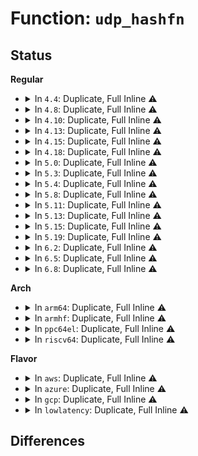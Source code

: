 # Function: <code>udp_hashfn</code>

## Status
<b>Regular</b>
<ul>
<li>
<details>
<summary>In <code>4.4</code>: Duplicate, Full Inline ⚠️</summary>

**Collision:** Static Duplication

**Inline:** Full

**Transformation:** False

**Instances:**

```
In net/ipv4/udp.c (ffffffff8178901d)
Location: include/linux/udp.h:37
Inline: True
Inline callers:
  - net/ipv4/udp.c:__udp4_lib_lookup
  - net/ipv4/udp.c:__udp4_lib_mcast_deliver
```
```
In net/ipv6/udp.c (0)
Location: include/linux/udp.h:37
Inline: True
```
</details>
</li>
<li>
<details>
<summary>In <code>4.8</code>: Duplicate, Full Inline ⚠️</summary>

**Collision:** Static Duplication

**Inline:** Full

**Transformation:** False

**Instances:**

```
In net/ipv4/udp.c (ffffffff817f7fa5)
Location: include/linux/udp.h:37
Inline: True
Inline callers:
  - net/ipv4/udp.c:udp_v4_early_demux
  - net/ipv4/udp.c:__udp4_lib_rcv
  - net/ipv4/udp.c:udp_lib_rehash
  - net/ipv4/udp.c:udp_lib_unhash
  - net/ipv4/udp.c:__udp4_lib_lookup
  - net/ipv4/udp.c:udp_lib_get_port
  - net/ipv4/udp.c:udp_lib_get_port
```
```
In net/ipv6/udp.c (ffffffff81852d36)
Location: include/linux/udp.h:37
Inline: True
Inline callers:
  - net/ipv6/udp.c:__udp6_lib_rcv
  - net/ipv6/udp.c:__udp6_lib_lookup
```
</details>
</li>
<li>
<details>
<summary>In <code>4.10</code>: Duplicate, Full Inline ⚠️</summary>

**Collision:** Static Duplication

**Inline:** Full

**Transformation:** False

**Instances:**

```
In net/ipv4/udp.c (ffffffff81828e45)
Location: include/linux/udp.h:37
Inline: True
Inline callers:
  - net/ipv4/udp.c:udp_v4_early_demux
  - net/ipv4/udp.c:__udp4_lib_rcv
  - net/ipv4/udp.c:udp_lib_rehash
  - net/ipv4/udp.c:udp_lib_unhash
  - net/ipv4/udp.c:__udp4_lib_lookup
  - net/ipv4/udp.c:udp_lib_get_port
  - net/ipv4/udp.c:udp_lib_get_port
```
```
In net/ipv6/udp.c (ffffffff81884a3a)
Location: include/linux/udp.h:37
Inline: True
Inline callers:
  - net/ipv6/udp.c:__udp6_lib_rcv
  - net/ipv6/udp.c:__udp6_lib_lookup
```
</details>
</li>
<li>
<details>
<summary>In <code>4.13</code>: Duplicate, Full Inline ⚠️</summary>

**Collision:** Static Duplication

**Inline:** Full

**Transformation:** False

**Instances:**

```
In net/ipv4/udp.c (ffffffff8184a12b)
Location: include/linux/udp.h:37
Inline: True
Inline callers:
  - net/ipv4/udp.c:udp_v4_early_demux
  - net/ipv4/udp.c:__udp4_lib_rcv
  - net/ipv4/udp.c:udp_lib_rehash
  - net/ipv4/udp.c:__udp4_lib_lookup
  - net/ipv4/udp.c:udp_lib_get_port
  - net/ipv4/udp.c:udp_lib_get_port
```
```
In net/ipv6/udp.c (ffffffff818aad5d)
Location: include/linux/udp.h:37
Inline: True
Inline callers:
  - net/ipv6/udp.c:__udp6_lib_rcv
  - net/ipv6/udp.c:__udp6_lib_lookup
```
</details>
</li>
<li>
<details>
<summary>In <code>4.15</code>: Duplicate, Full Inline ⚠️</summary>

**Collision:** Static Duplication

**Inline:** Full

**Transformation:** False

**Instances:**

```
In net/ipv4/udp.c (ffffffff818c9d0c)
Location: include/linux/udp.h:37
Inline: True
Inline callers:
  - net/ipv4/udp.c:udp_v4_early_demux
  - net/ipv4/udp.c:__udp4_lib_rcv
  - net/ipv4/udp.c:udp_lib_rehash
  - net/ipv4/udp.c:__udp4_lib_lookup
  - net/ipv4/udp.c:udp_lib_get_port
  - net/ipv4/udp.c:udp_lib_get_port
```
```
In net/ipv6/udp.c (ffffffff8192d8d0)
Location: include/linux/udp.h:37
Inline: True
Inline callers:
  - net/ipv6/udp.c:__udp6_lib_rcv
  - net/ipv6/udp.c:__udp6_lib_lookup
```
</details>
</li>
<li>
<details>
<summary>In <code>4.18</code>: Duplicate, Full Inline ⚠️</summary>

**Collision:** Static Duplication

**Inline:** Full

**Transformation:** False

**Instances:**

```
In net/ipv4/udp.c (ffffffff8191ff5a)
Location: include/linux/udp.h:37
Inline: True
Inline callers:
  - net/ipv4/udp.c:udp_v4_early_demux
  - net/ipv4/udp.c:__udp4_lib_rcv
  - net/ipv4/udp.c:udp_lib_rehash
  - net/ipv4/udp.c:__udp4_lib_lookup
  - net/ipv4/udp.c:udp_lib_get_port
  - net/ipv4/udp.c:udp_lib_get_port
```
```
In net/ipv6/udp.c (ffffffff81986221)
Location: include/linux/udp.h:37
Inline: True
Inline callers:
  - net/ipv6/udp.c:__udp6_lib_rcv
  - net/ipv6/udp.c:__udp6_lib_lookup
```
</details>
</li>
<li>
<details>
<summary>In <code>5.0</code>: Duplicate, Full Inline ⚠️</summary>

**Collision:** Static Duplication

**Inline:** Full

**Transformation:** False

**Instances:**

```
In net/ipv4/udp.c (ffffffff8194ebb8)
Location: include/linux/udp.h:37
Inline: True
Inline callers:
  - net/ipv4/udp.c:udp_v4_early_demux
  - net/ipv4/udp.c:__udp4_lib_rcv
  - net/ipv4/udp.c:udp_lib_rehash
  - net/ipv4/udp.c:udp_lib_get_port
  - net/ipv4/udp.c:udp_lib_get_port
```
```
In net/ipv6/udp.c (ffffffff819bcae5)
Location: include/linux/udp.h:37
Inline: True
Inline callers:
  - net/ipv6/udp.c:__udp6_lib_rcv
```
</details>
</li>
<li>
<details>
<summary>In <code>5.3</code>: Duplicate, Full Inline ⚠️</summary>

**Collision:** Static Duplication

**Inline:** Full

**Transformation:** False

**Instances:**

```
In net/ipv4/udp.c (ffffffff819b3379)
Location: include/linux/udp.h:33
Inline: True
Inline callers:
  - net/ipv4/udp.c:udp_v4_early_demux
  - net/ipv4/udp.c:__udp4_lib_rcv
  - net/ipv4/udp.c:udp_lib_rehash
  - net/ipv4/udp.c:udp_lib_get_port
  - net/ipv4/udp.c:udp_lib_get_port
```
```
In net/ipv6/udp.c (ffffffff81a2b639)
Location: include/linux/udp.h:33
Inline: True
Inline callers:
  - net/ipv6/udp.c:__udp6_lib_rcv
```
</details>
</li>
<li>
<details>
<summary>In <code>5.4</code>: Duplicate, Full Inline ⚠️</summary>

**Collision:** Static Duplication

**Inline:** Full

**Transformation:** False

**Instances:**

```
In net/ipv4/udp.c (ffffffff819ea0fc)
Location: include/linux/udp.h:33
Inline: True
Inline callers:
  - net/ipv4/udp.c:udp_v4_early_demux
  - net/ipv4/udp.c:__udp4_lib_rcv
  - net/ipv4/udp.c:udp_lib_rehash
  - net/ipv4/udp.c:udp_lib_get_port
  - net/ipv4/udp.c:udp_lib_get_port
```
```
In net/ipv6/udp.c (ffffffff81a6219c)
Location: include/linux/udp.h:33
Inline: True
Inline callers:
  - net/ipv6/udp.c:__udp6_lib_rcv
```
</details>
</li>
<li>
<details>
<summary>In <code>5.8</code>: Duplicate, Full Inline ⚠️</summary>

**Collision:** Static Duplication

**Inline:** Full

**Transformation:** False

**Instances:**

```
In net/ipv4/udp.c (ffffffff81ad2d37)
Location: include/linux/udp.h:33
Inline: True
Inline callers:
  - net/ipv4/udp.c:__udp4_lib_mcast_demux_lookup
  - net/ipv4/udp.c:__udp4_lib_mcast_deliver
  - net/ipv4/udp.c:udp_lib_rehash
  - net/ipv4/udp.c:udp_lib_get_port
  - net/ipv4/udp.c:udp_lib_get_port
```
```
In net/ipv6/udp.c (ffffffff81b59e36)
Location: include/linux/udp.h:33
Inline: True
Inline callers:
  - net/ipv6/udp.c:__udp6_lib_mcast_deliver
```
</details>
</li>
<li>
<details>
<summary>In <code>5.11</code>: Duplicate, Full Inline ⚠️</summary>

**Collision:** Static Duplication

**Inline:** Full

**Transformation:** False

**Instances:**

```
In net/ipv4/udp.c (ffffffff81adf177)
Location: include/linux/udp.h:33
Inline: True
Inline callers:
  - net/ipv4/udp.c:__udp4_lib_mcast_demux_lookup
  - net/ipv4/udp.c:__udp4_lib_mcast_deliver
  - net/ipv4/udp.c:udp_lib_rehash
  - net/ipv4/udp.c:udp_lib_get_port
  - net/ipv4/udp.c:udp_lib_get_port
```
```
In net/ipv6/udp.c (ffffffff81b68496)
Location: include/linux/udp.h:33
Inline: True
Inline callers:
  - net/ipv6/udp.c:__udp6_lib_mcast_deliver
```
</details>
</li>
<li>
<details>
<summary>In <code>5.13</code>: Duplicate, Full Inline ⚠️</summary>

**Collision:** Static Duplication

**Inline:** Full

**Transformation:** False

**Instances:**

```
In net/ipv4/udp.c (ffffffff81acf529)
Location: include/linux/udp.h:33
Inline: True
Inline callers:
  - net/ipv4/udp.c:udp_v4_early_demux
  - net/ipv4/udp.c:__udp4_lib_mcast_deliver
  - net/ipv4/udp.c:udp_lib_rehash
  - net/ipv4/udp.c:udp_lib_get_port
  - net/ipv4/udp.c:udp_lib_get_port
```
```
In net/ipv6/udp.c (ffffffff81b5678a)
Location: include/linux/udp.h:33
Inline: True
Inline callers:
  - net/ipv6/udp.c:__udp6_lib_mcast_deliver
```
</details>
</li>
<li>
<details>
<summary>In <code>5.15</code>: Duplicate, Full Inline ⚠️</summary>

**Collision:** Static Duplication

**Inline:** Full

**Transformation:** False

**Instances:**

```
In net/ipv4/udp.c (ffffffff81b8df52)
Location: include/linux/udp.h:33
Inline: True
Inline callers:
  - net/ipv4/udp.c:udp_v4_early_demux
  - net/ipv4/udp.c:__udp4_lib_mcast_deliver
  - net/ipv4/udp.c:udp_lib_rehash
  - net/ipv4/udp.c:udp_lib_get_port
  - net/ipv4/udp.c:udp_lib_get_port
```
```
In net/ipv6/udp.c (ffffffff81c1cc3a)
Location: include/linux/udp.h:33
Inline: True
Inline callers:
  - net/ipv6/udp.c:__udp6_lib_mcast_deliver
```
</details>
</li>
<li>
<details>
<summary>In <code>5.19</code>: Duplicate, Full Inline ⚠️</summary>

**Collision:** Static Duplication

**Inline:** Full

**Transformation:** False

**Instances:**

```
In net/ipv4/udp.c (ffffffff81d1ef0d)
Location: include/linux/udp.h:28
Inline: True
Inline callers:
  - net/ipv4/udp.c:udp_v4_early_demux
  - net/ipv4/udp.c:__udp4_lib_mcast_deliver
  - net/ipv4/udp.c:udp_lib_rehash
  - net/ipv4/udp.c:udp_lib_get_port
  - net/ipv4/udp.c:udp_lib_get_port
```
```
In net/ipv6/udp.c (ffffffff81db9506)
Location: include/linux/udp.h:28
Inline: True
Inline callers:
  - net/ipv6/udp.c:__udp6_lib_mcast_deliver
```
</details>
</li>
<li>
<details>
<summary>In <code>6.2</code>: Duplicate, Full Inline ⚠️</summary>

**Collision:** Static Duplication

**Inline:** Full

**Transformation:** False

**Instances:**

```
In net/ipv4/udp.c (ffffffff81ee6024)
Location: include/linux/udp.h:30
Inline: True
Inline callers:
  - net/ipv4/udp.c:udp_v4_early_demux
  - net/ipv4/udp.c:__udp4_lib_mcast_deliver
  - net/ipv4/udp.c:udp_lib_rehash
  - net/ipv4/udp.c:udp_lib_unhash
  - net/ipv4/udp.c:udp_lib_get_port
  - net/ipv4/udp.c:udp_lib_get_port
```
```
In net/ipv6/udp.c (ffffffff81f89576)
Location: include/linux/udp.h:30
Inline: True
Inline callers:
  - net/ipv6/udp.c:__udp6_lib_mcast_deliver
```
</details>
</li>
<li>
<details>
<summary>In <code>6.5</code>: Duplicate, Full Inline ⚠️</summary>

**Collision:** Static Duplication

**Inline:** Full

**Transformation:** False

**Instances:**

```
In net/ipv4/udp.c (ffffffff81f45824)
Location: include/linux/udp.h:30
Inline: True
Inline callers:
  - net/ipv4/udp.c:udp_v4_early_demux
  - net/ipv4/udp.c:__udp4_lib_mcast_deliver
  - net/ipv4/udp.c:udp_lib_rehash
  - net/ipv4/udp.c:udp_lib_unhash
  - net/ipv4/udp.c:udp_lib_get_port
  - net/ipv4/udp.c:udp_lib_get_port
```
```
In net/ipv6/udp.c (ffffffff81feafe6)
Location: include/linux/udp.h:30
Inline: True
Inline callers:
  - net/ipv6/udp.c:__udp6_lib_mcast_deliver
```
</details>
</li>
<li>
<details>
<summary>In <code>6.8</code>: Duplicate, Full Inline ⚠️</summary>

**Collision:** Static Duplication

**Inline:** Full

**Transformation:** False

**Instances:**

```
In net/ipv4/udp.c (ffffffff8200b974)
Location: include/linux/udp.h:30
Inline: True
Inline callers:
  - net/ipv4/udp.c:udp_v4_early_demux
  - net/ipv4/udp.c:__udp4_lib_mcast_deliver
  - net/ipv4/udp.c:udp_lib_rehash
  - net/ipv4/udp.c:udp_lib_unhash
  - net/ipv4/udp.c:udp_lib_get_port
  - net/ipv4/udp.c:udp_lib_get_port
```
```
In net/ipv6/udp.c (ffffffff820b8a66)
Location: include/linux/udp.h:30
Inline: True
Inline callers:
  - net/ipv6/udp.c:__udp6_lib_mcast_deliver
```
</details>
</li>
</ul>
<b>Arch</b>
<ul>
<li>
<details>
<summary>In <code>arm64</code>: Duplicate, Full Inline ⚠️</summary>

**Collision:** Static Duplication

**Inline:** Full

**Transformation:** False

**Instances:**

```
In net/ipv4/udp.c (ffff800010c9f8f4)
Location: include/linux/udp.h:33
Inline: True
Inline callers:
  - net/ipv4/udp.c:udp_v4_early_demux
  - net/ipv4/udp.c:__udp4_lib_rcv
  - net/ipv4/udp.c:udp_lib_rehash
  - net/ipv4/udp.c:udp_lib_get_port
  - net/ipv4/udp.c:udp_lib_get_port
```
```
In net/ipv6/udp.c (ffff800010d271d4)
Location: include/linux/udp.h:33
Inline: True
Inline callers:
  - net/ipv6/udp.c:__udp6_lib_rcv
```
</details>
</li>
<li>
<details>
<summary>In <code>armhf</code>: Duplicate, Full Inline ⚠️</summary>

**Collision:** Static Duplication

**Inline:** Full

**Transformation:** False

**Instances:**

```
In net/ipv4/udp.c (c0dacc18)
Location: include/linux/udp.h:33
Inline: True
Inline callers:
  - net/ipv4/udp.c:udp_v4_early_demux
  - net/ipv4/udp.c:__udp4_lib_rcv
  - net/ipv4/udp.c:udp_lib_rehash
  - net/ipv4/udp.c:udp_lib_get_port
  - net/ipv4/udp.c:udp_lib_get_port
```
```
In net/ipv6/udp.c (c0e2ac60)
Location: include/linux/udp.h:33
Inline: True
Inline callers:
  - net/ipv6/udp.c:__udp6_lib_mcast_deliver
```
</details>
</li>
<li>
<details>
<summary>In <code>ppc64el</code>: Duplicate, Full Inline ⚠️</summary>

**Collision:** Static Duplication

**Inline:** Full

**Transformation:** False

**Instances:**

```
In net/ipv4/udp.c (c000000000db24c4)
Location: include/linux/udp.h:33
Inline: True
Inline callers:
  - net/ipv4/udp.c:udp_v4_early_demux
  - net/ipv4/udp.c:__udp4_lib_rcv
  - net/ipv4/udp.c:udp_lib_rehash
  - net/ipv4/udp.c:udp_lib_get_port
  - net/ipv4/udp.c:udp_lib_get_port
```
```
In net/ipv6/udp.c (c000000000e580e8)
Location: include/linux/udp.h:33
Inline: True
Inline callers:
  - net/ipv6/udp.c:__udp6_lib_rcv
```
</details>
</li>
<li>
<details>
<summary>In <code>riscv64</code>: Duplicate, Full Inline ⚠️</summary>

**Collision:** Static Duplication

**Inline:** Full

**Transformation:** False

**Instances:**

```
In net/ipv4/udp.c (ffffffe0007fc40a)
Location: include/linux/udp.h:33
Inline: True
Inline callers:
  - net/ipv4/udp.c:udp_v4_early_demux
  - net/ipv4/udp.c:__udp4_lib_rcv
  - net/ipv4/udp.c:udp_lib_rehash
  - net/ipv4/udp.c:udp_lib_get_port
  - net/ipv4/udp.c:udp_lib_get_port
```
```
In net/ipv6/udp.c (ffffffe00086784e)
Location: include/linux/udp.h:33
Inline: True
Inline callers:
  - net/ipv6/udp.c:__udp6_lib_mcast_deliver
```
</details>
</li>
</ul>
<b>Flavor</b>
<ul>
<li>
<details>
<summary>In <code>aws</code>: Duplicate, Full Inline ⚠️</summary>

**Collision:** Static Duplication

**Inline:** Full

**Transformation:** False

**Instances:**

```
In net/ipv4/udp.c (ffffffff81989f6c)
Location: include/linux/udp.h:33
Inline: True
Inline callers:
  - net/ipv4/udp.c:udp_v4_early_demux
  - net/ipv4/udp.c:__udp4_lib_rcv
  - net/ipv4/udp.c:udp_lib_rehash
  - net/ipv4/udp.c:udp_lib_get_port
  - net/ipv4/udp.c:udp_lib_get_port
```
```
In net/ipv6/udp.c (ffffffff81a0182c)
Location: include/linux/udp.h:33
Inline: True
Inline callers:
  - net/ipv6/udp.c:__udp6_lib_rcv
```
</details>
</li>
<li>
<details>
<summary>In <code>azure</code>: Duplicate, Full Inline ⚠️</summary>

**Collision:** Static Duplication

**Inline:** Full

**Transformation:** False

**Instances:**

```
In net/ipv4/udp.c (ffffffff81943a2c)
Location: include/linux/udp.h:33
Inline: True
Inline callers:
  - net/ipv4/udp.c:udp_v4_early_demux
  - net/ipv4/udp.c:__udp4_lib_rcv
  - net/ipv4/udp.c:udp_lib_rehash
  - net/ipv4/udp.c:udp_lib_get_port
  - net/ipv4/udp.c:udp_lib_get_port
```
```
In net/ipv6/udp.c (ffffffff819be5ec)
Location: include/linux/udp.h:33
Inline: True
Inline callers:
  - net/ipv6/udp.c:__udp6_lib_rcv
```
</details>
</li>
<li>
<details>
<summary>In <code>gcp</code>: Duplicate, Full Inline ⚠️</summary>

**Collision:** Static Duplication

**Inline:** Full

**Transformation:** False

**Instances:**

```
In net/ipv4/udp.c (ffffffff819f473c)
Location: include/linux/udp.h:33
Inline: True
Inline callers:
  - net/ipv4/udp.c:udp_v4_early_demux
  - net/ipv4/udp.c:__udp4_lib_rcv
  - net/ipv4/udp.c:udp_lib_rehash
  - net/ipv4/udp.c:udp_lib_get_port
  - net/ipv4/udp.c:udp_lib_get_port
```
```
In net/ipv6/udp.c (ffffffff81a6c2ac)
Location: include/linux/udp.h:33
Inline: True
Inline callers:
  - net/ipv6/udp.c:__udp6_lib_rcv
```
</details>
</li>
<li>
<details>
<summary>In <code>lowlatency</code>: Duplicate, Full Inline ⚠️</summary>

**Collision:** Static Duplication

**Inline:** Full

**Transformation:** False

**Instances:**

```
In net/ipv4/udp.c (ffffffff819fe8fc)
Location: include/linux/udp.h:33
Inline: True
Inline callers:
  - net/ipv4/udp.c:udp_v4_early_demux
  - net/ipv4/udp.c:__udp4_lib_rcv
  - net/ipv4/udp.c:udp_lib_rehash
  - net/ipv4/udp.c:udp_lib_get_port
  - net/ipv4/udp.c:udp_lib_get_port
```
```
In net/ipv6/udp.c (ffffffff81a788bc)
Location: include/linux/udp.h:33
Inline: True
Inline callers:
  - net/ipv6/udp.c:__udp6_lib_rcv
```
</details>
</li>
</ul>

## Differences
